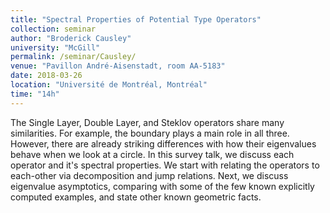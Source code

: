 ```yaml
---
title: "Spectral Properties of Potential Type Operators"
collection: seminar
author: "Broderick Causley"
university: "McGill"
permalink: /seminar/Causley/
venue: "Pavillon André-Aisenstadt, room AA-5183"
date: 2018-03-26
location: "Université de Montréal, Montréal"
time: "14h"
---
```


The Single Layer, Double Layer, and Steklov operators share many similarities.  For example, the boundary plays a main role in all three.  However, there are already striking differences with how their eigenvalues behave when we look at a circle.  In this survey talk, we discuss each operator and it's spectral properties.  We start with relating the operators to each-other via decomposition and jump relations.  Next, we discuss eigenvalue asymptotics, comparing with some of the few known explicitly computed examples, and state other known geometric facts.
